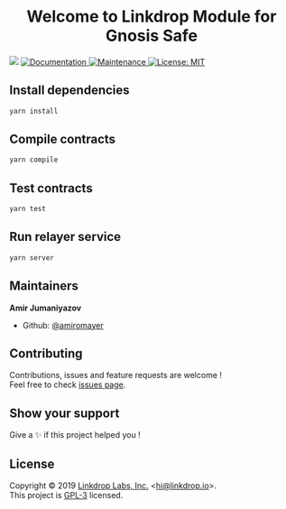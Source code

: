 <h1 align="center">Welcome to Linkdrop Module for Gnosis Safe</h1>
<p>
  <img src="https://img.shields.io/badge/version-1.0.0-blue.svg?cacheSeconds=2592000" />
  <a href="https://github.com/LinkdropHQlinkdrop-safe-module#readme">
    <img alt="Documentation" src="https://img.shields.io/badge/documentation-yes-brightgreen.svg" target="_blank" />
  </a>
  <a href="https://github.com/LinkdropHQ/linkdrop-safe-module/graphs/commit-activity">
    <img alt="Maintenance" src="https://img.shields.io/badge/Maintained%3F-yes-green.svg" target="_blank" />
  </a>
  <a href="https://github.com/LinkdropHQ/linkdrop-safe-module/blob/master/LICENSE">
    <img alt="License: MIT" src="https://img.shields.io/badge/License-MIT-yellow.svg" target="_blank" />
  </a>
</p>


## Install dependencies

```sh
yarn install
```

## Compile contracts

```sh
yarn compile
```

## Test contracts

```sh
yarn test
```

## Run relayer service

```sh
yarn server
```

## Maintainers

**Amir Jumaniyazov**

* Github: [@amiromayer](https://github.com/amiromayer)

## Contributing

Contributions, issues and feature requests are welcome !<br />Feel free to check [issues page](https://github.com/LinkdropHQ/linkdrop-safe-module/issues).

## Show your support

Give a ✨ if this project helped you !

## License

Copyright © 2019 [Linkdrop Labs, Inc.](https://github.com/LinkdropHQ) &lt;hi@linkdrop.io&gt;.<br />
This project is [GPL-3](https://github.com/LinkdropProtocol/linkdrop-safe-module/blob/master/LICENSE) licensed.
